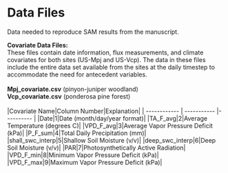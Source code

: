 # Data Files

Data needed to reproduce SAM results from the manuscript.

**Covariate Data Files:**<br/>
These files contain date information, flux measurements, and climate covariates for both sites (US-Mpj and US-Vcp). The data in these files include the entire data set available from the sites at the daily timestep to accommodate the need for antecedent variables.<br/>
<br/>
**Mpj_covariate.csv** (pinyon-juniper woodland)<br/>
**Vcp_covariate.csv** (ponderosa pine forest)
<br/>
<br/>
|Covariate Name|Column Number|Explanation|
| ------------ | ----------- |---------- |
|Date|1|Date (month/day/year format)|
|TA_F_avg|2|Average Temperature (degrees C)|
|VPD_F_avg|3|Average Vapor Pressure Deficit (kPa)|
|P_F_sum|4|Total Daily Precipitation (mm)|
|shall_swc_interp|5|Shallow Soil Moisture (v/v)|
|deep_swc_interp|6|Deep Soil Moisture (v/v)|
|PAR|7|Photosynthetically Active Radiation|
|VPD_F_min|8|Minimum Vapor Pressure Deficit (kPa)|
|VPD_F_max|9|Maximum Vapor Pressure Deficit (kPa)|
<br/>
<br/>

